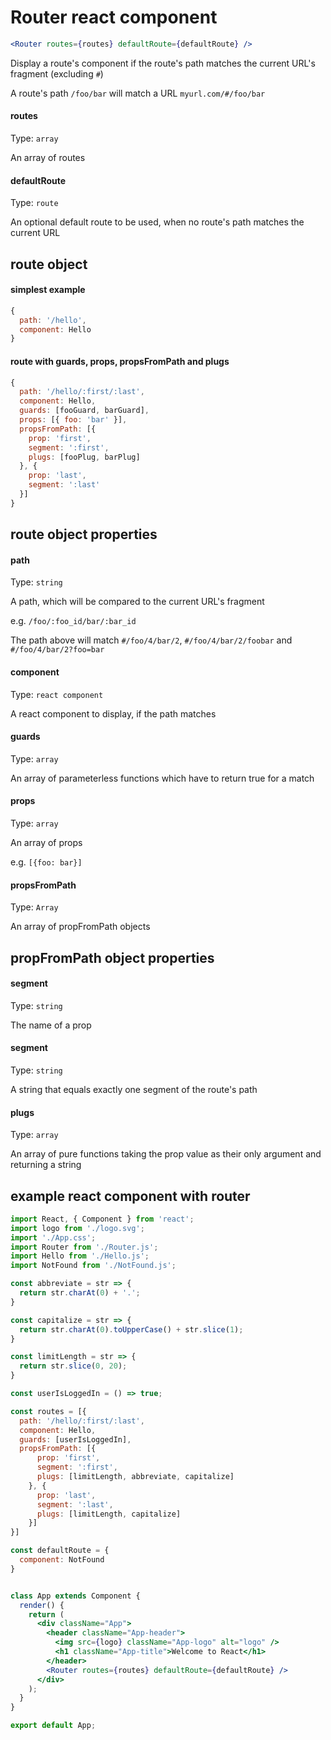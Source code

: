 # Router react component

```jsx
<Router routes={routes} defaultRoute={defaultRoute} />
```
Display a route's component if the route's path matches the current URL's fragment (excluding `#`)

A route's path `/foo/bar` will match a URL `myurl.com/#/foo/bar`

#### routes
Type: `array`

An array of routes

#### defaultRoute
Type: `route`

An optional default route to be used, when no route's path matches the current URL

## route object

#### simplest example
```jsx
{
  path: '/hello',
  component: Hello
}
```

#### route with guards, props, propsFromPath and plugs
```jsx
{
  path: '/hello/:first/:last',
  component: Hello,
  guards: [fooGuard, barGuard],
  props: [{ foo: 'bar' }],
  propsFromPath: [{
    prop: 'first',
    segment: ':first',
    plugs: [fooPlug, barPlug]
  }, {
    prop: 'last',
    segment: ':last'
  }]
}
```

## route object properties

#### path
Type: `string`

A path, which will be compared to the current URL's fragment

e.g. `/foo/:foo_id/bar/:bar_id`

The path above will match `#/foo/4/bar/2`, `#/foo/4/bar/2/foobar` and `#/foo/4/bar/2?foo=bar`

#### component
Type: `react component`

A react component to display, if the path matches

#### guards
Type: `array`

An array of parameterless functions which have to return true for a match

#### props
Type: `array`

An array of props

e.g. `[{foo: bar}]`

#### propsFromPath
Type: `Array`

An array of propFromPath objects


## propFromPath object properties

#### segment
Type: `string`

The name of a prop

#### segment
Type: `string`

A string that equals exactly one segment of the route's path

#### plugs
Type: `array`

An array of pure functions taking the prop value as their only argument and returning a string

## example react component with router

```jsx
import React, { Component } from 'react';
import logo from './logo.svg';
import './App.css';
import Router from './Router.js';
import Hello from './Hello.js';
import NotFound from './NotFound.js';

const abbreviate = str => {
  return str.charAt(0) + '.';
}

const capitalize = str => {
  return str.charAt(0).toUpperCase() + str.slice(1);
}

const limitLength = str => {
  return str.slice(0, 20);
}

const userIsLoggedIn = () => true;

const routes = [{
  path: '/hello/:first/:last',
  component: Hello,
  guards: [userIsLoggedIn],
  propsFromPath: [{
      prop: 'first',
      segment: ':first',
      plugs: [limitLength, abbreviate, capitalize]
    }, {
      prop: 'last',
      segment: ':last',
      plugs: [limitLength, capitalize]
    }]
}]

const defaultRoute = {
  component: NotFound
}


class App extends Component {
  render() {
    return (
      <div className="App">
        <header className="App-header">
          <img src={logo} className="App-logo" alt="logo" />
          <h1 className="App-title">Welcome to React</h1>
        </header>
        <Router routes={routes} defaultRoute={defaultRoute} />
      </div>
    );
  }
}

export default App;
```
